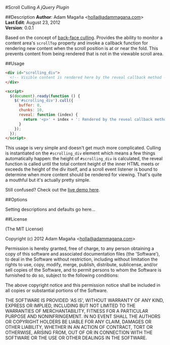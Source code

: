 #Scroll Culling
*A jQuery Plugin*

##Description
**Author**: Adam Magaña &lt;holla@adammagana.com&gt;  
**Last Edit**: August 23, 2012  
**Version**: 0.0.1

Based on the concept of [back-face culling](http://en.wikipedia.org/wiki/Back-face_culling). Provides the ability to monitor a content area's `scrollTop` property and invoke a callback function for rendering new content when the scroll position is at or near the fold. This prevents content from being rendered that is not in the viewable scroll area.

##Usage

```html
<div id="scrolling_div">
  <!-- Visible content is rendered here by the reveal callback method -->
</div>

<script>
  $(document).ready(function () {
    $('#scrolling_div').cull({
      buffer: 0,
      chunks: 10,
      reveal: function (index) {
        return '<p>' + index + ': Rendered by the reveal callback method!';
      }
    });
  });
</script>
```

This usage is very simple and doesn't get much more complicated. Culling is instantiated on the `#scrolling_div` element which means a few things automatically happen: the height of `#scrolling_div` is calculated, the reveal function is called until the total content height of the inner HTML meets or exceeds the height of the div itself, and a scroll event listener is bound to determine when more content should be rendered for viewing. That's quite a mouthful but it's actually pretty simple.

Still confused? Check out the [live demo here](http://jsfiddle.net/adammagana/MKUDG/1/).

##Options

Setting descriptions and defaults go here...

##License

(The MIT License)

Copyright (c) 2012 Adam Magaña &lt;holla@adammagana.com&gt;

Permission is hereby granted, free of charge, to any person obtaining
a copy of this software and associated documentation files (the
'Software'), to deal in the Software without restriction, including
without limitation the rights to use, copy, modify, merge, publish,
distribute, sublicense, and/or sell copies of the Software, and to
permit persons to whom the Software is furnished to do so, subject to
the following conditions:

The above copyright notice and this permission notice shall be
included in all copies or substantial portions of the Software.

THE SOFTWARE IS PROVIDED 'AS IS', WITHOUT WARRANTY OF ANY KIND,
EXPRESS OR IMPLIED, INCLUDING BUT NOT LIMITED TO THE WARRANTIES OF
MERCHANTABILITY, FITNESS FOR A PARTICULAR PURPOSE AND NONINFRINGEMENT.
IN NO EVENT SHALL THE AUTHORS OR COPYRIGHT HOLDERS BE LIABLE FOR ANY
CLAIM, DAMAGES OR OTHER LIABILITY, WHETHER IN AN ACTION OF CONTRACT,
TORT OR OTHERWISE, ARISING FROM, OUT OF OR IN CONNECTION WITH THE
SOFTWARE OR THE USE OR OTHER DEALINGS IN THE SOFTWARE.